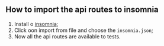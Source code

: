 ## How to import the api routes to insomnia

1. Install o [insomnia](https://insomnia.rest/download);
2. Click oon import from file and choose the `insomnia.json`;
3. Now all the api routes are available to tests.
